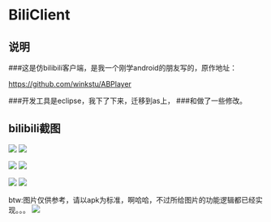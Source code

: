 BiliClient
=========================================================================================================================

说明
-----------------------------------------------------------------------------------------------------------------------------------------------------------------------------------
###这是仿bilibili客户端，是我一个刚学android的朋友写的，原作地址：

https://github.com/winkstu/ABPlayer

###开发工具是eclipse，我下了下来，迁移到as上，
###和做了一些修改。


bilibili截图
---------------------------------------------------------------------------------------------------------------------------------------------------------------------------------------------------------
![](http://www.apkbus.com/data/attachment/album/201505/26/164030en9nb4rsmso9nqpc.png)
![](http://www.apkbus.com/data/attachment/album/201505/26/164035tgq1hqt7boy7zbtq.png)

![](http://www.apkbus.com/data/attachment/album/201505/26/164031wptzct3jhnj9n6c6.png)
![](http://www.apkbus.com/data/attachment/album/201505/26/164033sgz2y2un1xa7wy3e.png)

![](http://www.apkbus.com/data/attachment/album/201505/26/164032ezo7xm6a36rm3flp.png)
![](http://www.apkbus.com/data/attachment/album/201505/26/164032w6zwrz9zdvw6k1d3.jpg)

btw:图片仅供参考，请以apk为标准，啊哈哈，不过所给图片的功能逻辑都已经实现。。。
![](http://www.apkbus.com/data/attachment/forum/201505/26/181654rgzwvvz5gt9mxgzm.gif)


